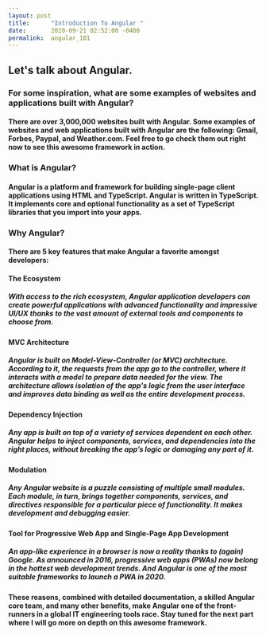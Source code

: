 ```yaml
---
layout: post
title:      "Introduction To Angular "
date:       2020-09-21 02:52:00 -0400
permalink:  angular_101
---
```



## Let's talk about Angular. 
### For some inspiration, what are some examples of websites and applications built with Angular? 

#### There are over 3,000,000 websites built with Angular. Some examples of websites and web applications built with Angular are the following: Gmail, Forbes, Paypal, and Weather.com. Feel free to go check them out right now to see this awesome framework in action.


### What is Angular?

#### Angular is a platform and framework for building single-page client applications using HTML and TypeScript. Angular is written in TypeScript. It implements core and optional functionality as a set of TypeScript libraries that you import into your apps.

### Why Angular?  
#### There are 5 key features that make Angular a favorite amongst developers:

#### The Ecosystem
##### With access to the rich ecosystem, Angular application developers can create powerful applications with advanced functionality and impressive UI/UX thanks to the vast amount of external tools and components to choose from.

#### MVC Architecture
##### Angular is built on Model-View-Controller (or MVC) architecture. According to it, the requests from the app go to the controller, where it interacts with a model to prepare data needed for the view. The architecture allows isolation of the app's logic from the user interface and improves data binding as well as the entire development process.

#### Dependency Injection
##### Any app is built on top of a variety of services dependent on each other. Angular helps to inject components, services, and dependencies into the right places, without breaking the app’s logic or damaging any part of it.

#### Modulation
##### Any Angular website is a puzzle consisting of multiple small modules. Each module, in turn, brings together components, services, and directives responsible for a particular piece of functionality. It makes development and debugging easier.

#### Tool for Progressive Web App and Single-Page App Development
##### An app-like experience in a browser is now a reality thanks to (again) Google. As announced in 2016, progressive web apps (PWAs) now belong in the hottest web development trends. And Angular is one of the most suitable frameworks to launch a PWA in 2020.

#### These reasons, combined with detailed documentation, a skilled Angular core team, and many other benefits, make Angular one of the front-runners in a global IT engineering tools race. Stay tuned for the next part where I will go more on depth on this awesome framework.
